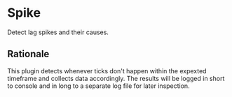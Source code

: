 # Spike

Detect lag spikes and their causes.

## Rationale

This plugin detects whenever ticks don't happen within the expexted timeframe and collects data accordingly.  The results will be logged in short to console and in long to a separate log file for later inspection.
